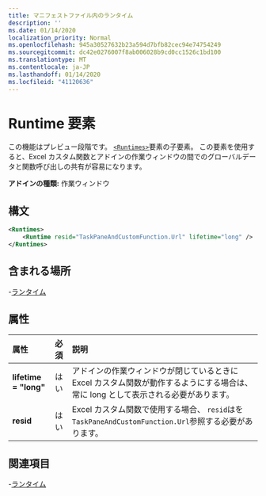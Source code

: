 ```yaml
---
title: マニフェストファイル内のランタイム
description: ''
ms.date: 01/14/2020
localization_priority: Normal
ms.openlocfilehash: 945a30527632b23a594d7bfb82cec94e74754249
ms.sourcegitcommit: dc42e0276007f8ab006028b9cd0cc1526c1bd100
ms.translationtype: MT
ms.contentlocale: ja-JP
ms.lasthandoff: 01/14/2020
ms.locfileid: "41120636"
---
```

# <a name="runtime-element"></a>Runtime 要素

この機能はプレビュー段階です。 [`<Runtimes>`](runtime.md)要素の子要素。 この要素を使用すると、Excel カスタム関数とアドインの作業ウィンドウの間でのグローバルデータと関数呼び出しの共有が容易になります。

**アドインの種類:** 作業ウィンドウ

## <a name="syntax"></a>構文

```XML
<Runtimes>
    <Runtime resid="TaskPaneAndCustomFunction.Url" lifetime="long" />
</Runtimes>
```

## <a name="contained-in"></a>含まれる場所

-[ランタイム](runtimes.md)

## <a name="attributes"></a>属性

|  属性  |  必須  |  説明  |
|:-----|:-----|:-----|
|  **lifetime = "long"**  |  はい  | アドインの作業ウィンドウが閉じているときに Excel カスタム関数が動作するようにする場合は、常に long として表示される必要があります。 |
|  **resid**  |  はい  | Excel カスタム関数で使用する場合、 `resid`はを`TaskPaneAndCustomFunction.Url`参照する必要があります。 |

## <a name="see-also"></a>関連項目

-[ランタイム](runtime.md)
